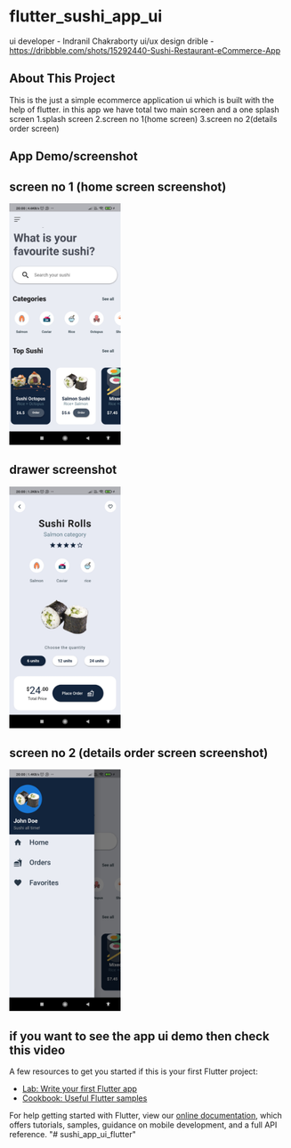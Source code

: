 # flutter_sushi_app_ui

ui developer - Indranil Chakraborty
ui/ux design drible - https://dribbble.com/shots/15292440-Sushi-Restaurant-eCommerce-App

## About This Project

This is the just a simple ecommerce application ui which is built with the help of flutter.
in this app we have total two main screen and a one splash screen
  1.splash screen
  2.screen no 1(home screen)
  3.screen no 2(details order screen)
  
## App Demo/screenshot

## screen no 1 (home screen screenshot)
<img src="assets/final_app_screenshot/screen shot2.jpg" width=200>

## drawer screenshot
<img src="assets/final_app_screenshot/screen shot3.jpg" width=200>

## screen no 2 (details order screen screenshot)
<img src="assets/final_app_screenshot/screen shot1.jpg" width=200>

## if you want to see the app ui demo then check this video



A few resources to get you started if this is your first Flutter project:

- [Lab: Write your first Flutter app](https://flutter.dev/docs/get-started/codelab)
- [Cookbook: Useful Flutter samples](https://flutter.dev/docs/cookbook)

For help getting started with Flutter, view our
[online documentation](https://flutter.dev/docs), which offers tutorials,
samples, guidance on mobile development, and a full API reference.
"# sushi_app_ui_flutter" 
